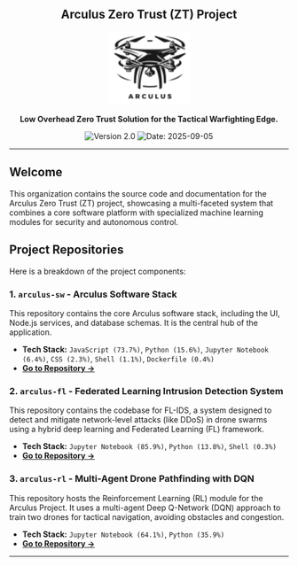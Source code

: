 <h2 align="center">
<b>Arculus Zero Trust (ZT) Project</b>
</h2>

<p align="center">
  <img src="arculus_logo.png" alt="Arculus-ZT Logo" width="150"/>
</p>

<p align="center">
  <strong>Low Overhead Zero Trust Solution for the Tactical Warfighting Edge.</strong>
</p>

<p align="center">
  <img src="https://img.shields.io/badge/Version-2.0-blue" alt="Version 2.0"/>
  <img src="https://img.shields.io/badge/Deliverable%20Date-2025--09--05-informational" alt="Date: 2025-09-05"/>
</p>

---

## Welcome

This organization contains the source code and documentation for the Arculus Zero Trust (ZT) project, showcasing a multi-faceted system that combines a core software platform with specialized machine learning modules for security and autonomous control.

## Project Repositories

Here is a breakdown of the project components:

### 1. `arculus-sw` - Arculus Software Stack
This repository contains the core Arculus software stack, including the UI, Node.js services, and database schemas. It is the central hub of the application.
* **Tech Stack:** `JavaScript (73.7%)`, `Python (15.6%)`, `Jupyter Notebook (6.4%)`, `CSS (2.3%)`, `Shell (1.1%)`, `Dockerfile (0.4%)`
* **[Go to Repository &rarr;](https://github.com/arculus-zt/arculus-sw)**

### 2. `arculus-fl` - Federated Learning Intrusion Detection System
This repository contains the codebase for FL-IDS, a system designed to detect and mitigate network-level attacks (like DDoS) in drone swarms using a hybrid deep learning and Federated Learning (FL) framework.
* **Tech Stack:** `Jupyter Notebook (85.9%)`, `Python (13.8%)`, `Shell (0.3%)`
* **[Go to Repository &rarr;](https://github.com/arculus-zt/arculus-fl)**

### 3. `arculus-rl` - Multi-Agent Drone Pathfinding with DQN
This repository hosts the Reinforcement Learning (RL) module for the Arculus Project. It uses a multi-agent Deep Q-Network (DQN) approach to train two drones for tactical navigation, avoiding obstacles and congestion.
* **Tech Stack:** `Jupyter Notebook (64.1%)`, `Python (35.9%)`
* **[Go to Repository &rarr;](https://github.com/arculus-zt/arculus-rl)**
---
